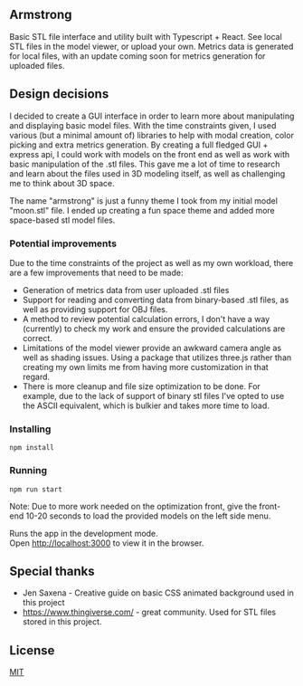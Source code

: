 ## Armstrong

Basic STL file interface and utility built with Typescript + React. See local STL files in the model viewer, or upload your own. Metrics data is generated for local files, with an update coming soon for metrics generation for uploaded files.


## Design decisions

I decided to create a GUI interface in order to learn more about manipulating and displaying basic model files. With the time constraints given, I used various (but a minimal amount of) libraries to help with modal creation, color picking and extra metrics generation. By creating a full fledged GUI + express api, I could work with models on the front end as well as work with basic manipulation of the .stl files. This gave me a lot of time to research and learn about the files used in 3D modeling itself, as well as challenging me to think about 3D space.

The name "armstrong" is just a funny theme I took from my initial model "moon.stl" file. I ended up creating a fun space theme and added more space-based stl model files.


### Potential improvements

Due to the time constraints of the project as well as my own workload, there are a few improvements that need to be made:

* Generation of metrics data from user uploaded .stl files
* Support for reading and converting data from binary-based .stl files, as well as providing support for OBJ files.
* A method to review potential calculation errors, I don't have a way (currently) to check my work and ensure the provided calculations are correct.
* Limitations of the model viewer provide an awkward camera angle as well as shading issues. Using a package that utilizes three.js rather than creating my own limits me from having more customization in that regard.
* There is more cleanup and file size optimization to be done. For example, due to the lack of support of binary stl files I've opted to use the ASCII equivalent, which is bulkier and takes more time to load. 

### Installing

```
npm install
```

### Running

```
npm run start
```

Note: Due to more work needed on the optimization front, give the front-end 10-20 seconds to load the provided models on the left side menu.

Runs the app in the development mode.<br />
Open [http://localhost:3000](http://localhost:3000) to view it in the browser.

## Special thanks

* Jen Saxena - Creative guide on basic CSS animated background used in this project
* https://www.thingiverse.com/ - great community. Used for STL files stored in this project.

## License
[MIT](https://choosealicense.com/licenses/mit/)


